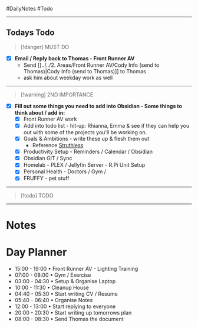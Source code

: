 #DailyNotes #Todo 
- - -
## Todays Todo
>[!danger] MUST DO

- [x] **Email / Reply back to Thomas - Front Runner AV**
	- Send [[../../2. Areas/Front Runner AV/Cody Info (send to Thomas)|Cody Info (send to Thomas)]] to Thomas
	- ask him about weekday work as well

- - -
>[!warning] 2ND IMPORTANCE

- [x] **Fill out some things you need to add into Obsidian - Some things to think about / add in:**
	- [x] Front Runner AV work
	- [x] Add into todo list - hit-up: Rhianna, Emma & see if they can help you out with some of the projects you'll be working on.
	- [x] Goals & Ambitions - write these up & flesh them out
		- Reference [Struthless](https://www.youtube.com/@struthless)
	- [x] Productivity Setup - Reminders / Calendar / Obsidian 
	- [x] Obsidian GIT / Sync
	- [x] Homelab - PLEX / Jellyfin Server - R.Pi Unit Setup
	- [x] Personal Health - Doctors / Gym / 
	- [x] FRUFFY - pet stuff

- - -
>[!todo] TODO



- - -
# Notes




# Day Planner

- 15:00 - 19:00 • Front Runner AV - Lighting Training
- 07:00 - 08:00 • Gym / Exercise
- 03:00 - 04:30 • Setup & Organise Laptop
- 10:00 - 11:30 • Cleanup House
- 04:40 - 05:30 • Start writing CV / Resume
- 05:40 - 06:40 • Organise Notes
- 12:00 - 13:00 • Start replying to everyone
- 20:00 - 20:30 • Start writing up tomorrows plan
- 08:00 - 08:30 • Send Thomas the document